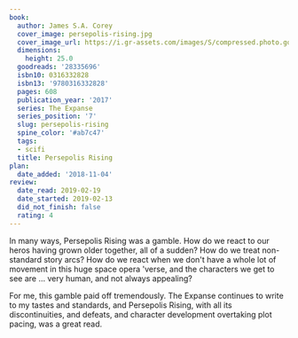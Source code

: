 ```yaml
---
book:
  author: James S.A. Corey
  cover_image: persepolis-rising.jpg
  cover_image_url: https://i.gr-assets.com/images/S/compressed.photo.goodreads.com/books/1481562381l/28335696._SX98_.jpg
  dimensions:
    height: 25.0
  goodreads: '28335696'
  isbn10: 0316332828
  isbn13: '9780316332828'
  pages: 608
  publication_year: '2017'
  series: The Expanse
  series_position: '7'
  slug: persepolis-rising
  spine_color: '#ab7c47'
  tags:
  - scifi
  title: Persepolis Rising
plan:
  date_added: '2018-11-04'
review:
  date_read: 2019-02-19
  date_started: 2019-02-13
  did_not_finish: false
  rating: 4
---
```


In many ways, Persepolis Rising was a gamble. How do we react to our heros having grown older together, all of a sudden? How do we treat non-standard story arcs? How do we react when we don't have a whole lot of movement in this huge space opera 'verse, and the characters we get to see are … very human, and not always appealing?

For me, this gamble paid off tremendously. The Expanse continues to write to my tastes and standards, and Persepolis Rising, with all its discontinuities, and defeats, and character development overtaking plot pacing, was a great read.
